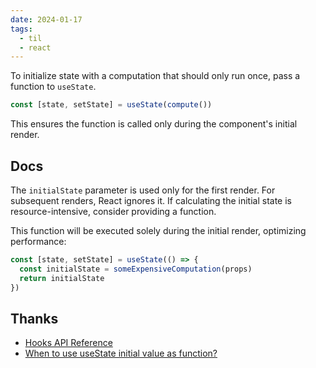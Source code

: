```yaml
---
date: 2024-01-17
tags:
  - til
  - react
---
```


To initialize state with a computation that should only run once, pass a function to `useState`.

```js
const [state, setState] = useState(compute())
```

This ensures the function is called only during the component's initial render.

## Docs

The `initialState` parameter is used only for the first render. For subsequent renders, React ignores it. If calculating the initial state is resource-intensive, consider providing a function.

This function will be executed solely during the initial render, optimizing performance:

```js
const [state, setState] = useState(() => {
  const initialState = someExpensiveComputation(props)
  return initialState
})
```

## Thanks

- [Hooks API Reference](https://legacy.reactjs.org/docs/hooks-reference.html#lazy-initial-state)
- [When to use useState initial value as function?](https://stackoverflow.com/questions/60120261/when-to-use-usestate-initial-value-as-function)
